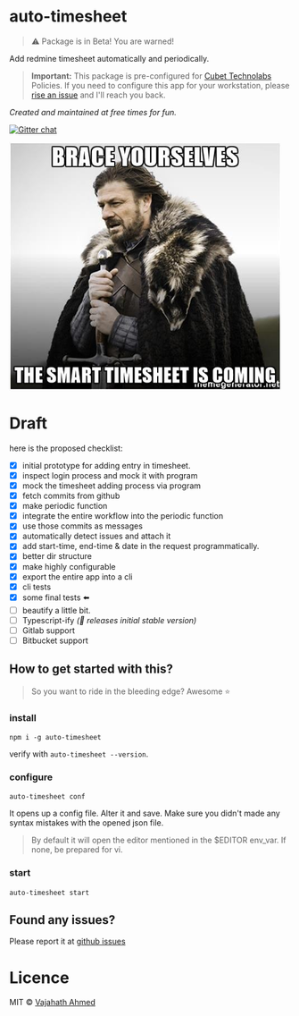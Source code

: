 # auto-timesheet
> :warning: Package is in Beta! You are warned!

Add redmine timesheet automatically and periodically.

> **Important:** This package is pre-configured for [Cubet Technolabs](http://cubettech.com/) Policies. If you need to configure this app for your workstation, please [rise an issue](https://github.com/vajahath/auto-timesheet/issues) and I'll reach you back.

*Created and maintained at free times for fun.*

[![Gitter chat](https://badges.gitter.im/npm-sqlify/gitter.png)](https://gitter.im/auto-timesheet/Lobby?utm_source=share-link&utm_medium=link&utm_campaign=share-link)

![](media/coming-soon.jpg)


# Draft

here is the proposed checklist:
- [x] initial prototype for adding entry in timesheet.
- [x] inspect login process and mock it with program
- [x] mock the timesheet adding process via program
- [x] fetch commits from github
- [x] make periodic function
- [x] integrate the entire workflow into the periodic function
- [x] use those commits as messages
- [x] automatically detect issues and attach it
- [x] add start-time, end-time & date in the request programmatically.
- [x] better dir structure
- [x] make highly configurable
- [x] export the entire app into a cli
- [x] cli tests
- [x] some final tests :arrow_left:
- [ ] beautify a little bit.
- [ ] Typescript-ify *(:checkered_flag: releases initial stable version)*
- [ ] Gitlab support
- [ ] Bitbucket support

## How to get started with this?
> So you want to ride in the bleeding edge? Awesome :star:

### install
```
npm i -g auto-timesheet
```
verify with `auto-timesheet --version`.

### configure
```
auto-timesheet conf
```
It opens up a config file. Alter it and save.
Make sure you didn't made any syntax mistakes with the opened json file.

> By default it will open the editor mentioned in the $EDITOR env_var. If none, be prepared for vi.

### start
```
auto-timesheet start
```

## Found any issues?
Please report it at [github issues](https://github.com/vajahath/auto-timesheet/issues)


# Licence
MIT &copy; [Vajahath Ahmed](https://twitter.com/vajahath7)
